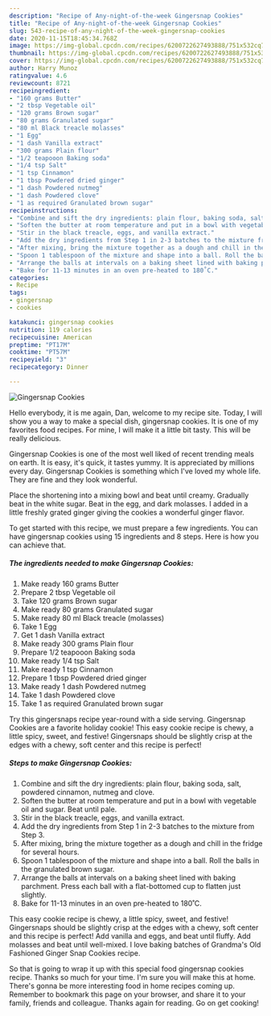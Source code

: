 ```yaml
---
description: "Recipe of Any-night-of-the-week Gingersnap Cookies"
title: "Recipe of Any-night-of-the-week Gingersnap Cookies"
slug: 543-recipe-of-any-night-of-the-week-gingersnap-cookies
date: 2020-11-15T18:45:34.768Z
image: https://img-global.cpcdn.com/recipes/6200722627493888/751x532cq70/gingersnap-cookies-recipe-main-photo.jpg
thumbnail: https://img-global.cpcdn.com/recipes/6200722627493888/751x532cq70/gingersnap-cookies-recipe-main-photo.jpg
cover: https://img-global.cpcdn.com/recipes/6200722627493888/751x532cq70/gingersnap-cookies-recipe-main-photo.jpg
author: Harry Munoz
ratingvalue: 4.6
reviewcount: 8721
recipeingredient:
- "160 grams Butter"
- "2 tbsp Vegetable oil"
- "120 grams Brown sugar"
- "80 grams Granulated sugar"
- "80 ml Black treacle molasses"
- "1 Egg"
- "1 dash Vanilla extract"
- "300 grams Plain flour"
- "1/2 teapooon Baking soda"
- "1/4 tsp Salt"
- "1 tsp Cinnamon"
- "1 tbsp Powdered dried ginger"
- "1 dash Powdered nutmeg"
- "1 dash Powdered clove"
- "1 as required Granulated brown sugar"
recipeinstructions:
- "Combine and sift the dry ingredients: plain flour, baking soda, salt, powdered cinnamon, nutmeg and clove."
- "Soften the butter at room temperature and put in a bowl with vegetable oil and sugar. Beat until pale."
- "Stir in the black treacle, eggs, and vanilla extract."
- "Add the dry ingredients from Step 1 in 2-3 batches to the mixture from Step 3."
- "After mixing, bring the mixture together as a dough and chill in the fridge for several hours."
- "Spoon 1 tablespoon of the mixture and shape into a ball. Roll the balls in the granulated brown sugar."
- "Arrange the balls at intervals on a baking sheet lined with baking parchment. Press each ball with a flat-bottomed cup to flatten just slightly."
- "Bake for 11-13 minutes in an oven pre-heated to 180˚C."
categories:
- Recipe
tags:
- gingersnap
- cookies

katakunci: gingersnap cookies 
nutrition: 119 calories
recipecuisine: American
preptime: "PT17M"
cooktime: "PT57M"
recipeyield: "3"
recipecategory: Dinner

---
```



![Gingersnap Cookies](https://img-global.cpcdn.com/recipes/6200722627493888/751x532cq70/gingersnap-cookies-recipe-main-photo.jpg)

Hello everybody, it is me again, Dan, welcome to my recipe site. Today, I will show you a way to make a special dish, gingersnap cookies. It is one of my favorites food recipes. For mine, I will make it a little bit tasty. This will be really delicious.

Gingersnap Cookies is one of the most well liked of recent trending meals on earth. It is easy, it's quick, it tastes yummy. It is appreciated by millions every day. Gingersnap Cookies is something which I've loved my whole life. They are fine and they look wonderful.

Place the shortening into a mixing bowl and beat until creamy. Gradually beat in the white sugar. Beat in the egg, and dark molasses. I added in a little freshly grated ginger giving the cookies a wonderful ginger flavor.


To get started with this recipe, we must prepare a few ingredients. You can have gingersnap cookies using 15 ingredients and 8 steps. Here is how you can achieve that.

<!--inarticleads1-->

##### The ingredients needed to make Gingersnap Cookies:

1. Make ready 160 grams Butter
1. Prepare 2 tbsp Vegetable oil
1. Take 120 grams Brown sugar
1. Make ready 80 grams Granulated sugar
1. Make ready 80 ml Black treacle (molasses)
1. Take 1 Egg
1. Get 1 dash Vanilla extract
1. Make ready 300 grams Plain flour
1. Prepare 1/2 teapooon Baking soda
1. Make ready 1/4 tsp Salt
1. Make ready 1 tsp Cinnamon
1. Prepare 1 tbsp Powdered dried ginger
1. Make ready 1 dash Powdered nutmeg
1. Take 1 dash Powdered clove
1. Take 1 as required Granulated brown sugar


Try this gingersnaps recipe year-round with a side serving. Gingersnap Cookies are a favorite holiday cookie! This easy cookie recipe is chewy, a little spicy, sweet, and festive! Gingersnaps should be slightly crisp at the edges with a chewy, soft center and this recipe is perfect! 

<!--inarticleads2-->

##### Steps to make Gingersnap Cookies:

1. Combine and sift the dry ingredients: plain flour, baking soda, salt, powdered cinnamon, nutmeg and clove.
1. Soften the butter at room temperature and put in a bowl with vegetable oil and sugar. Beat until pale.
1. Stir in the black treacle, eggs, and vanilla extract.
1. Add the dry ingredients from Step 1 in 2-3 batches to the mixture from Step 3.
1. After mixing, bring the mixture together as a dough and chill in the fridge for several hours.
1. Spoon 1 tablespoon of the mixture and shape into a ball. Roll the balls in the granulated brown sugar.
1. Arrange the balls at intervals on a baking sheet lined with baking parchment. Press each ball with a flat-bottomed cup to flatten just slightly.
1. Bake for 11-13 minutes in an oven pre-heated to 180˚C.


This easy cookie recipe is chewy, a little spicy, sweet, and festive! Gingersnaps should be slightly crisp at the edges with a chewy, soft center and this recipe is perfect! Add vanilla and eggs, and beat until fluffy. Add molasses and beat until well-mixed. I love baking batches of Grandma&#39;s Old Fashioned Ginger Snap Cookies recipe. 

So that is going to wrap it up with this special food gingersnap cookies recipe. Thanks so much for your time. I'm sure you will make this at home. There's gonna be more interesting food in home recipes coming up. Remember to bookmark this page on your browser, and share it to your family, friends and colleague. Thanks again for reading. Go on get cooking!
